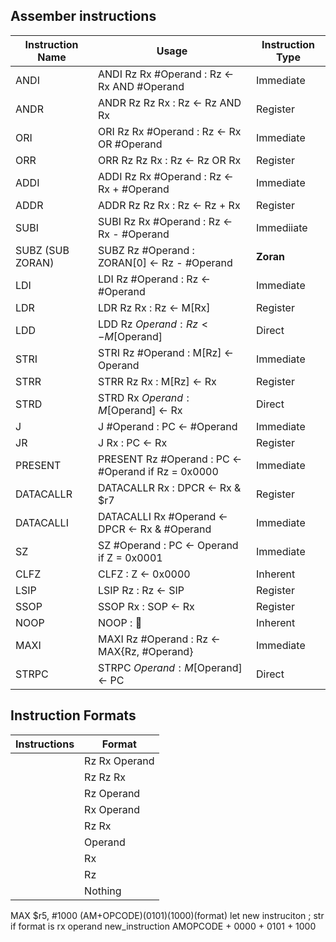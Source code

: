 ## Assember instructions

| Instruction Name | Usage                                               | Instruction Type |
| ---------------- | --------------------------------------------------- | ---------------- |
| ANDI             | ANDI Rz Rx #Operand : Rz <- Rx AND #Operand         | Immediate        |
| ANDR             | ANDR Rz Rz Rx : Rz <- Rz AND Rx                     | Register         |
| ORI              | ORI Rz Rx #Operand : Rz <- Rx OR #Operand           | Immediate        |
| ORR              | ORR Rz Rz Rx : Rz <- Rz OR Rx                       | Register         |
| ADDI             | ADDI Rz Rx #Operand : Rz <- Rx + #Operand           | Immediate        |
| ADDR             | ADDR Rz Rz Rx : Rz <- Rz + Rx                       | Register         |
| SUBI             | SUBI Rz Rx #Operand : Rz <- Rx - #Operand           | Immediiate       |
| SUBZ (SUB ZORAN) | SUBZ Rz #Operand : ZORAN[0] <- Rz - #Operand        | **Zoran**        |
| LDI              | LDI Rz #Operand : Rz <- #Operand                    | Immediate        |
| LDR              | LDR Rz Rx : Rz <- M[Rx]                             | Register         |
| LDD              | LDD Rz $Operand : Rz <- M[$Operand]                 | Direct           |
| STRI             | STRI Rz #Operand : M[Rz] <- Operand                 | Immediate        |
| STRR             | STRR Rz Rx : M[Rz] <- Rx                            | Register         |
| STRD             | STRD Rx $Operand : M[$Operand] <- Rx                | Direct           |
| J                | J #Operand : PC <- #Operand                         | Immediate        |
| JR               | J Rx : PC <- Rx                                     | Register         |
| PRESENT          | PRESENT Rz #Operand : PC <- #Operand if Rz = 0x0000 | Immediate        |
| DATACALLR        | DATACALLR Rx : DPCR <- Rx & $r7                     | Register         |
| DATACALLI        | DATACALLI Rx #Operand <- DPCR <- Rx & #Operand      | Immediate        |
| SZ               | SZ #Operand : PC <- Operand if Z = 0x0001           | Immediate        |
| CLFZ             | CLFZ : Z <- 0x0000                                  | Inherent         |
| LSIP             | LSIP Rz : Rz <- SIP                                 | Register         |
| SSOP             | SSOP Rx : SOP <- Rx                                 | Register         |
| NOOP             | NOOP : :clown_face:                                 | Inherent         |
| MAXI             | MAXI Rz #Operand : Rz <- MAX{Rz, #Operand}          | Immediate        |
| STRPC            | STRPC $Operand : M[$Operand] <- PC                  | Direct           |

## Instruction Formats

| Instructions | Format        |
| ------------ | ------------- |
|              | Rz Rx Operand |
|              | Rz Rz Rx      |
|              | Rz Operand    |
|              | Rx Operand    |
|              | Rz Rx         |
|              | Operand       |
|              | Rx            |
|              | Rz            |
|              | Nothing       |

MAX $r5, #1000
(AM+OPCODE)(0101)(1000)(format)
let new instruciton ; str
if format is rx operand
new_instruction AMOPCODE + 0000 + 0101 + 1000
